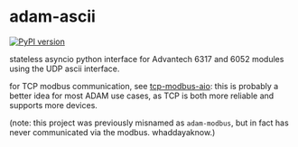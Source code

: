 # adam-ascii

[![PyPI version](https://badge.fury.io/py/adam-ascii.svg)](https://badge.fury.io/py/adam-ascii)

stateless asyncio python interface for Advantech 6317 and 6052 modules using the UDP ascii interface.

for TCP modbus communication, see [tcp-modbus-aio](https://github.com/tutorintelligence/tcp-modbus-aio): this is probably a better idea for most ADAM use cases, as TCP is both more reliable and supports more devices.

(note: this project was previously misnamed as `adam-modbus`, but in fact has never communicated via the modbus. whaddayaknow.)